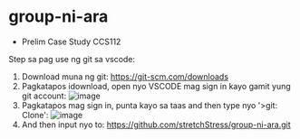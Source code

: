 # group-ni-ara
- Prelim Case Study CCS112

Step sa pag use ng git sa vscode:
1. Download muna ng git: https://git-scm.com/downloads
2. Pagkatapos idownload, open nyo VSCODE mag sign in kayo gamit yung git account: ![image](https://github.com/user-attachments/assets/205f991e-b97c-4cc2-90a4-972e8d7253b1)
3. Pagkatapos mag sign in, punta kayo sa taas and then type nyo '>git: Clone': ![image](https://github.com/user-attachments/assets/f6db861b-1403-4d2c-9295-84f03e90ea11)
4. And then input nyo to: https://github.com/stretchStress/group-ni-ara.git

